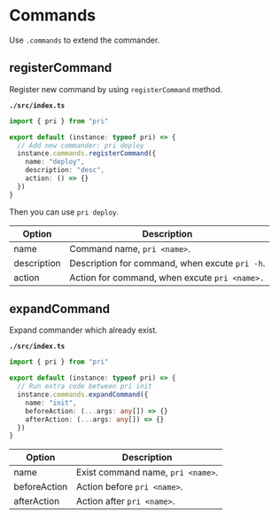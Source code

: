 # Commands

Use `.commands` to extend the commander.

## registerCommand

Register new command by using `registerCommand` method.

**`./src/index.ts`**

```typescript
import { pri } from "pri"

export default (instance: typeof pri) => {
  // Add new commander: pri deploy
  instance.commands.registerCommand({
    name: "deploy",
    description: "desc",
    action: () => {}
  })
}
```

Then you can use `pri deploy`.

| Option      | Description                                    |
| ----------- | ---------------------------------------------- |
| name        | Command name, `pri <name>`.                    |
| description | Description for command, when excute `pri -h`. |
| action      | Action for command, when excute `pri <name>.`  |

## expandCommand

Expand commander which already exist.

**`./src/index.ts`**

```typescript
import { pri } from "pri"

export default (instance: typeof pri) => {
  // Run extra code between pri init
  instance.commands.expandCommand({
    name: "init",
    beforeAction: (...args: any[]) => {}
    afterAction: (...args: any[]) => {}
  })
}
```

| Option       | Description                       |
| ------------ | --------------------------------- |
| name         | Exist command name, `pri <name>`. |
| beforeAction | Action before `pri <name>`.       |
| afterAction  | Action after `pri <name>`.        |
